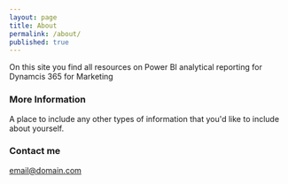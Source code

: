 ```yaml
---
layout: page
title: About
permalink: /about/
published: true
---
```


On this site you find all resources on Power BI analytical reporting for Dynamcis 365 for Marketing

### More Information

A place to include any other types of information that you'd like to include about yourself.

### Contact me

[email@domain.com](mailto:email@domain.com)
